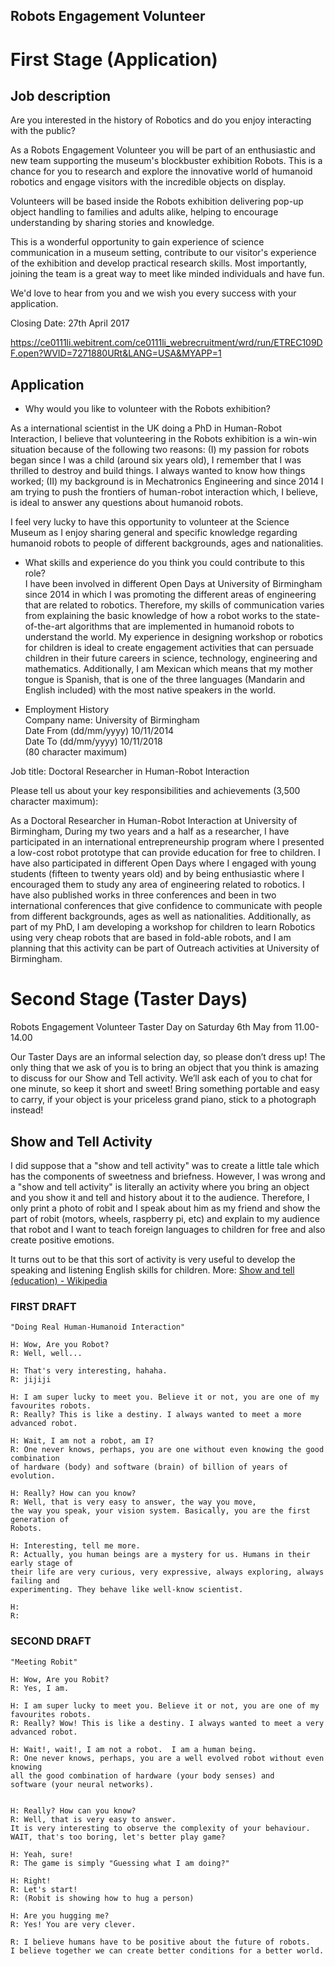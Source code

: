  Robots Engagement Volunteer
 ---


# First Stage (Application)


## Job description

Are you interested in the history of Robotics and do you enjoy interacting with
the public?

As a Robots Engagement Volunteer you will be part of an enthusiastic and new team
supporting the museum's blockbuster exhibition Robots. This is a chance for you
to research and explore the innovative world of humanoid robotics and engage
visitors with the incredible objects on display.

Volunteers will be based inside the Robots exhibition delivering pop-up object
handling to families and adults alike, helping to encourage understanding by
sharing stories and knowledge.

This is a wonderful opportunity to gain experience of science communication in a
museum setting, contribute to our visitor's experience of the exhibition and
develop practical research skills. Most importantly, joining the team is a great
way to meet like minded individuals and have fun.

We'd love to hear from you and we wish you every success with your application.

Closing Date: 27th April 2017

https://ce0111li.webitrent.com/ce0111li_webrecruitment/wrd/run/ETREC109DF.open?WVID=7271880URt&LANG=USA&MYAPP=1

## Application

* Why would you like to volunteer with the Robots exhibition?  

As a international scientist in the UK doing a PhD in Human-Robot Interaction,
I believe that volunteering in the Robots exhibition is a win-win situation
because of the following two reasons:
(I) my passion for robots began since I was a child (around six years old),
I remember that I was thrilled to destroy and build things. I always wanted
to know how things worked;
(II) my background is in Mechatronics Engineering and since 2014 I am trying
to push the frontiers of human-robot interaction which, I believe, is ideal
to answer any questions about humanoid robots.

I feel very lucky to have this opportunity to volunteer at the Science Museum
as I enjoy sharing general and specific knowledge regarding humanoid robots
to people of different backgrounds, ages and nationalities.


* What skills and experience do you think you could contribute to this role?  
I have been involved in different Open Days at University of Birmingham since 2014
in which I was promoting the different areas of engineering that are related to
robotics. Therefore, my skills of communication varies from explaining the
basic knowledge of how a robot works to the state-of-the-art algorithms that are
implemented in humanoid robots to understand the world.
My experience in designing workshop or robotics for children is
ideal to create engagement activities that can persuade children in their future
careers in science, technology, engineering and mathematics.
Additionally, I am Mexican which means that my mother tongue is Spanish,
that is one of the three languages (Mandarin and English included) with the
most native speakers in the world.


* Employment History  
Company name: University of Birmingham  
Date From (dd/mm/yyyy) 10/11/2014  
Date To (dd/mm/yyyy) 10/11/2018  
(80 character maximum)  

Job title: Doctoral Researcher in Human-Robot Interaction    

Please tell us about your key responsibilities and achievements (3,500 character maximum):  

As a Doctoral Researcher in Human-Robot Interaction at University of Birmingham,
During my two years and a half as a researcher, I have participated in an
international entrepreneurship program where I presented a low-cost robot prototype
that can provide education for free to children. I have also participated in different
Open Days where I engaged with young students (fifteen to twenty years old)
and by being enthusiastic where I encouraged them to study any area of engineering
related to robotics. I have also published works in three conferences and been
in two international conferences that give confidence to communicate with people
from different backgrounds, ages as well as nationalities.
Additionally, as part of my PhD, I am developing a workshop for children to learn
Robotics using very cheap robots that are based in fold-able robots, and I am
planning that this activity can be part of Outreach activities at University of
Birmingham.

# Second Stage (Taster Days)

 Robots Engagement Volunteer Taster Day on Saturday 6th May from 11.00-14.00

 Our Taster Days are an informal selection day, so please don’t dress up! The only
 thing that we ask of you is to bring an object that you think is amazing to discuss
 for our Show and Tell activity. We’ll ask each of you to chat for one minute,
 so keep it short and sweet! Bring something portable and easy to carry,
 if your object is your priceless grand piano, stick to a photograph instead!

## Show and Tell Activity

I did suppose that a "show and tell activity" was to create a little tale which
has the components of sweetness and briefness. However, I was wrong and a "show
and tell activity" is literally an activity where you bring an object and you
show it and tell and history about it to the audience.
Therefore, I only print a photo of robit and I speak about him as my friend and
show the part of robit (motors, wheels, raspberry pi, etc) and explain to my
audience that robot and I want to teach foreign languages to children for free
and also create positive emotions.

It turns out to be that
this sort of activity is very useful to develop the speaking and listening English
skills for children. More:
[Show and tell (education) - Wikipedia](https://en.wikipedia.org/wiki/Show_and_tell_(education))


### FIRST DRAFT
```
"Doing Real Human-Humanoid Interaction"

H: Wow, Are you Robot?
R: Well, well...

H: That's very interesting, hahaha.
R: jijiji

H: I am super lucky to meet you. Believe it or not, you are one of my favourites robots.    
R: Really? This is like a destiny. I always wanted to meet a more advanced robot.

H: Wait, I am not a robot, am I?
R: One never knows, perhaps, you are one without even knowing the good combination
of hardware (body) and software (brain) of billion of years of evolution.

H: Really? How can you know?
R: Well, that is very easy to answer, the way you move,
the way you speak, your vision system. Basically, you are the first generation of
Robots.

H: Interesting, tell me more.
R: Actually, you human beings are a mystery for us. Humans in their early stage of
their life are very curious, very expressive, always exploring, always failing and
experimenting. They behave like well-know scientist.

H:
R:

```




### SECOND DRAFT
```
"Meeting Robit"

H: Wow, Are you Robit?
R: Yes, I am.

H: I am super lucky to meet you. Believe it or not, you are one of my favourites robots.    
R: Really? Wow! This is like a destiny. I always wanted to meet a very advanced robot.

H: Wait!, wait!, I am not a robot.  I am a human being.
R: One never knows, perhaps, you are a well evolved robot without even knowing
all the good combination of hardware (your body senses) and
software (your neural networks).


H: Really? How can you know?
R: Well, that is very easy to answer.
It is very interesting to observe the complexity of your behaviour.
WAIT, that's too boring, let's better play game?

H: Yeah, sure!
R: The game is simply "Guessing what I am doing?"

H: Right!
R: Let's start!
R: (Robit is showing how to hug a person)

H: Are you hugging me?
R: Yes! You are very clever.

R: I believe humans have to be positive about the future of robots.
I believe together we can create better conditions for a better world.

```
